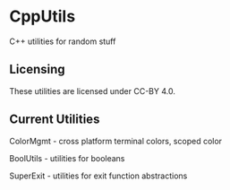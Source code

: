 # CppUtils
C++ utilities for random stuff

## Licensing

These utilities are licensed under CC-BY 4.0.

## Current Utilities

ColorMgmt - cross platform terminal colors, scoped color

BoolUtils - utilities for booleans

SuperExit - utilities for exit function abstractions
